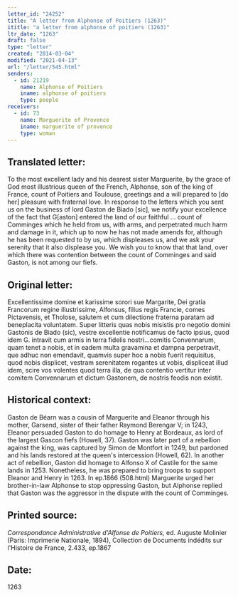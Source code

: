```yaml
---
letter_id: "24252"
title: "A letter from Alphonse of Poitiers (1263)"
ititle: "a letter from alphonse of poitiers (1263)"
ltr_date: "1263"
draft: false
type: "letter"
created: "2014-03-04"
modified: "2021-04-13"
url: "/letter/545.html"
senders:
  - id: 21219
    name: Alphonse of Poitiers
    iname: alphonse of poitiers
    type: people
receivers:
  - id: 73
    name: Marguerite of Provence
    iname: marguerite of provence
    type: woman
---
```

<h2> Translated letter:</h2>To the most excellent lady and his dearest sister Marguerite, by the grace of God most illustrious queen of the French, Alphonse, son of the king of France, count of Poitiers and Toulouse, greetings and a will prepared to [do her] pleasure with fraternal love.
In response to the letters which you sent us on the business of lord Gaston de Biado [sic], we notify your excellence of the fact that G[aston] entered the land of our faithful ... count of Comminges which he held from us, with arms, and perpetrated much harm and damage in it, which up to now he has not made amends for, although he has been requested to by us, which displeases us, and we ask your serenity that it also displease you.  We wish you to know that that land, over which there was contention between the count of Comminges and said Gaston, is not among our fiefs.
<h2 class="mt-4"> Original letter:</h2>Excellentissime domine et karissime sorori sue Margarite, Dei gratia Francorum regine illustrissime, Alfonsus, filius regis Francie, comes Pictavensis, et Tholose, salutem et cum dilectione fraterna paratam ad beneplacita voluntatem. Super litteris quas nobis misistis pro negotio domini Gastonis de Biado (sic), vestre excellentie notificamus de facto ipsius, quod idem G. intravit cum armis in terra fidelis nostri...comitis Convennarum, quam tenet a nobis, et in eadem multa gravamina et dampna perpetravit, que adhuc non emendavit, quamvis super hoc a nobis fuerit requisitus, quod nobis displicet, vestram serenitatem rogantes ut vobis, displiceat illud idem, scire vos volentes quod terra illa, de qua contentio vertitur inter comitem Convennarum et dictum Gastonem, de nostris feodis non existit.
<h2 class="mt-4"> Historical context:</h2><p>Gaston de Béarn was a cousin of Marguerite and Eleanor through his mother, Garsend, sister of their father Raymond Berengar V; in 1243, Eleanor persuaded Gaston to do homage to Henry at Bordeaux, as lord of the largest Gascon fiefs (Howell, 37). Gaston was later part of a rebellion against the king, was captured by Simon de Montfort in 1249, but pardoned and his lands restored at the queen's intercession (Howell, 62). In another act of rebellion, Gaston did homage to Alfonso X of Castile for the same lands in 1253. Nonetheless, he was prepared to bring troops to support Eleanor and Henry in 1263. In ep.1866 (508.html) Marguerite urged her brother-in-law Alphonse to stop oppressing Gaston, but Alphonse replied that Gaston was the aggressor in the dispute with the count of Comminges.</p><h2 class="mt-4"> Printed source:</h2><p><em>Correspondance Administrative d'Alfonse de Poitiers,</em> ed. Auguste Molinier (Paris: Imprimerie Nationale, 1894), Collection de Documents indédits sur l'Histoire de France, 2.433, ep.1867</p><h2 class="mt-4"> Date:</h2>1263
